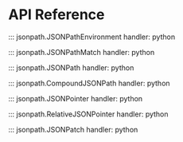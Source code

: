 # API Reference
::: jsonpath.JSONPathEnvironment
    handler: python

::: jsonpath.JSONPathMatch
    handler: python

::: jsonpath.JSONPath
    handler: python

::: jsonpath.CompoundJSONPath
    handler: python

::: jsonpath.JSONPointer
    handler: python

::: jsonpath.RelativeJSONPointer
    handler: python

::: jsonpath.JSONPatch
    handler: python
